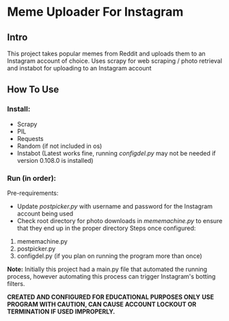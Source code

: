 # Meme Uploader For Instagram
## Intro
This project takes popular memes from Reddit and uploads them to an Instagram account of choice. 
Uses scrapy for web scraping / photo retrieval and instabot for uploading to an Instagram account
## How To Use
### Install:
* Scrapy
* PIL
* Requests
* Random (if not included in os)
* Instabot (Latest works fine, running *configdel.py* may not be needed if version 0.108.0 is installed)
### Run (in order):
Pre-requirements: 
* Update *postpicker.py* with username and password for the Instagram account being used
* Check root directory for photo downloads in *mememachine.py* to ensure that they end up in the proper directory
Steps once configured:

1. mememachine.py
2. postpicker.py
3. configdel.py (if you plan on running the program more than once) 

**Note:** Initially this project had a main.py file that automated the running process, however automating this process can trigger Instagram's botting filters.

**CREATED AND CONFIGURED FOR EDUCATIONAL PURPOSES ONLY**
**USE PROGRAM WITH CAUTION, CAN CAUSE ACCOUNT LOCKOUT OR TERMINATION IF USED IMPROPERLY.**
